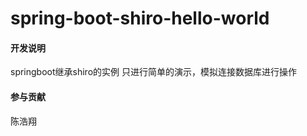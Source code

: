 # spring-boot-shiro-hello-world
#### 开发说明
springboot继承shiro的实例
只进行简单的演示，模拟连接数据库进行操作

#### 参与贡献
陈浩翔  

